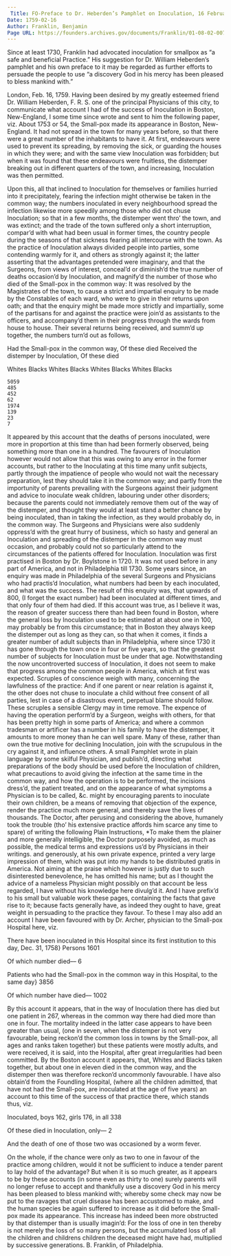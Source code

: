 ```yaml
---
 Title: FO-Preface to Dr. Heberden’s Pamphlet on Inoculation, 16 February 1759
Date: 1759-02-16
Author: Franklin, Benjamin
Page URL: https://founders.archives.gov/documents/Franklin/01-08-02-0073
---
```


Since at least 1730, Franklin had advocated inoculation for smallpox as “a safe and beneficial Practice.” His suggestion for Dr. William Heberden’s pamphlet and his own preface to it may be regarded as further efforts to persuade the people to use “a discovery God in his mercy has been pleased to bless mankind with.”
 
London, Feb. 16, 1759.
Having been desired by my greatly esteemed friend Dr. William Heberden, F. R. S. one of the principal Physicians of this city, to communicate what account I had of the success of Inoculation in Boston, New-England, I some time since wrote and sent to him the following paper, viz.
About 1753 or 54, the Small-pox made its appearance in Boston, New-England. It had not spread in the town for many years before, so that there were a great number of the inhabitants to have it. At first, endeavours were used to prevent its spreading, by removing the sick, or guarding the houses in which they were; and with the same view Inoculation was forbidden; but when it was found that these endeavours were fruitless, the distemper breaking out in different quarters of the town, and increasing, Inoculation was then permitted.

Upon this, all that inclined to Inoculation for themselves or families hurried into it precipitately, fearing the infection might otherwise be taken in the common way; the numbers inoculated in every neighbourhood spread the infection likewise more speedily among those who did not chuse Inoculation; so that in a few months, the distemper went thro’ the town, and was extinct; and the trade of the town suffered only a short interruption, compar’d with what had been usual in former times, the country people during the seasons of that sickness fearing all intercourse with the town.
As the practice of Inoculation always divided people into parties, some contending warmly for it, and others as strongly against it; the latter asserting that the advantages pretended were imaginary, and that the Surgeons, from views of interest, conceal’d or diminish’d the true number of deaths occasion’d by Inoculation, and magnify’d the number of those who died of the Small-pox in the common way: It was resolved by the Magistrates of the town, to cause a strict and impartial enquiry to be made by the Constables of each ward, who were to give in their returns upon oath; and that the enquiry might be made more strictly and impartially, some of the partisans for and against the practice were join’d as assistants to the officers, and accompany’d them in their progress through the wards from house to house. Their several returns being received, and summ’d up together, the numbers turn’d out as follows,


  Had the Small-pox in the common way,
  Of these died
  Received the distemper by Inoculation,
  Of these died


Whites
Blacks
Whites
Blacks
Whites
Blacks
Whites
Blacks

  
    5059
    485
    452
    62
    1974
    139
    23
    7
  

It appeared by this account that the deaths of persons inoculated, were more in proportion at this time than had been formerly observed, being something more than one in a hundred. The favourers of Inoculation however would not allow that this was owing to any error in the former accounts, but rather to the Inoculating at this time many unfit subjects, partly through the impatience of people who would not wait the necessary preparation, lest they should take it in the common way; and partly from the importunity of parents prevailing with the Surgeons against their judgment and advice to inoculate weak children, labouring under other disorders; because the parents could not immediately remove them out of the way of the distemper, and thought they would at least stand a better chance by being inoculated, than in taking the infection, as they would probably do, in the common way. The Surgeons and Physicians were also suddenly oppress’d with the great hurry of business, which so hasty and general an Inoculation and spreading of the distemper in the common way must occasion, and probably could not so particularly attend to the circumstances of the patients offered for Inoculation.
Inoculation was first practised in Boston by Dr. Boylstone in 1720. It was not used before in any part of America, and not in Philadelphia till 1730. Some years since, an enquiry was made in Philadelphia of the several Surgeons and Physicians who had practis’d Inoculation, what numbers had been by each inoculated, and what was the success. The result of this enquiry was, that upwards of 800, (I forget the exact number) had been inoculated at different times, and that only four of them had died. If this account was true, as I believe it was, the reason of greater success there than had been found in Boston, where the general loss by Inoculation used to be estimated at about one in 100, may probably be from this circumstance; that in Boston they always keep the distemper out as long as they can, so that when it comes, it finds a greater number of adult subjects than in Philadelphia, where since 1730 it has gone through the town once in four or five years, so that the greatest number of subjects for Inoculation must be under that age.
Notwithstanding the now uncontroverted success of Inoculation, it does not seem to make that progress among the common people in America, which at first was expected. Scruples of conscience weigh with many, concerning the lawfulness of the practice: And if one parent or near relation is against it, the other does not chuse to inoculate a child without free consent of all parties, lest in case of a disastrous event, perpetual blame should follow. These scruples a sensible Clergy may in time remove. The expence of having the operation perform’d by a Surgeon, weighs with others, for that has been pretty high in some parts of America; and where a common tradesman or artificer has a number in his family to have the distemper, it amounts to more money than he can well spare. Many of these, rather than own the true motive for declining Inoculation, join with the scrupulous in the cry against it, and influence others. A small Pamphlet wrote in plain language by some skilful Physician, and publish’d, directing what preparations of the body should be used before the Inoculation of children, what precautions to avoid giving the infection at the same time in the common way, and how the operation is to be performed, the incisions dress’d, the patient treated, and on the appearance of what symptoms a Physician is to be called, &c. might by encouraging parents to inoculate their own children, be a means of removing that objection of the expence, render the practice much more general, and thereby save the lives of thousands.
The Doctor, after  perusing and considering the above, humanely took the trouble  (tho’ his extensive practice affords him scarce any time to spare) of writing the following Plain Instructions,
   *To make them the plainer and more generally intelligible, the Doctor purposely avoided, as much as possible, the medical terms and expressions us’d by Physicians in their writings.
 and generously, at his own private expence, printed a very large impression of them, which was put into my hands to be distributed gratis in America. Not aiming at the praise which however is justly due to such disinterested benevolence, he has omitted his name; but as I thought the advice of a nameless Physician might possibly on that account be less regarded, I have without his knowledge here divulg’d it. And I have prefix’d to his small but valuable work these pages, containing the facts that gave rise to it; because facts generally have, as indeed they ought to have, great weight in persuading to the practice they favour. To these I may also add an account I have been favoured with by Dr. Archer, physician to the Small-pox Hospital here, viz.


  There have been inoculated in this Hospital since its first institution to this day, Dec. 31, 1758}
Persons 1601


  Of which number died––
6


  Patients who had the Small-pox in the common way in this Hospital, to the same day}
3856


  Of which number have died––
1002


By this account it appears, that in the way of Inoculation there has died but one patient in 267, whereas in the common way there had died more than one in four. The mortality indeed in the latter case appears to have been greater than usual, (one in seven, when the distemper is not very favourable, being reckon’d the common loss in towns by the Small-pox, all ages and ranks taken together) but these patients were mostly adults, and were received, it is said, into the Hospital, after great irregularities had been committed. By the Boston account it appears, that, Whites and Blacks taken together, but about one in eleven died in the common way, and the distemper then was therefore reckon’d uncommonly favourable. I have also obtain’d from the Foundling Hospital, (where all the children admitted, that have not had the Small-pox, are inoculated at the age of five years) an account to this time of the success of that practice there, which stands thus, viz.


  Inoculated, boys 162, girls 176, in all
338


  Of these died in Inoculation, only––
2


  And the death of one of those two was occasioned by a worm fever.


On the whole, if the chance were only as two to one in favour of the practice among children, would it not be sufficient to induce a tender parent to lay hold of the advantage? But when it is so much greater, as it appears to be by these accounts (in some even as thirty to one) surely parents will no longer refuse to accept and thankfully use a discovery God in his mercy has been pleased to bless mankind with; whereby some check may now be put to the ravages that cruel disease has been accustomed to make, and the human species be again suffered to increase as it did before the Small-pox made its appearance. This increase has indeed been more obstructed by that distemper than is usually imagin’d: For the loss of one in ten thereby is not merely the loss of so many persons, but the accumulated loss of all the children and childrens children the deceased might have had, multiplied by successive generations.
B. Franklin, of Philadelphia.

